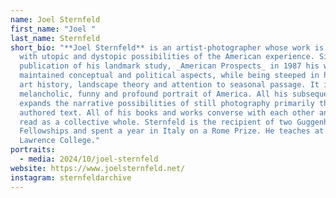 ```yaml
---
name: Joel Sternfeld
first_name: "Joel "
last_name: Sternfeld
short_bio: "**Joel Sternfeld** is an artist-photographer whose work is concerned
  with utopic and dystopic possibilities of the American experience. Since the
  publication of his landmark study, _American Prospects_ in 1987 his work has
  maintained conceptual and political aspects, while being steeped in history,
  art history, landscape theory and attention to seasonal passage. It is a
  melancholic, funny and profound portrait of America. All his subsequent work
  expands the narrative possibilities of still photography primarily through an
  authored text. All of his books and works converse with each other and may be
  read as a collective whole. Sternfeld is the recipient of two Guggenheim
  Fellowships and spent a year in Italy on a Rome Prize. He teaches at Sarah
  Lawrence College."
portraits:
  - media: 2024/10/joel-sternfeld
website: https://www.joelsternfeld.net/
instagram: sternfeldarchive
---
```

